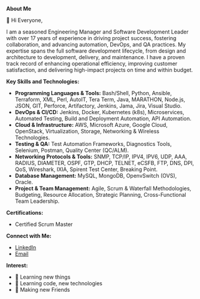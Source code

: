 **About Me**

👋 Hi Everyone,

I am a seasoned Engineering Manager and Software Development Leader with over 17 years of experience in driving project success, fostering collaboration, and advancing automation, DevOps, and QA practices. My expertise spans the full software development lifecycle, from design and architecture to development, delivery, and maintenance. I have a proven track record of enhancing operational efficiency, improving customer satisfaction, and delivering high-impact projects on time and within budget.

**Key Skills and Technologies:**

- **Programming Languages & Tools:** Bash/Shell, Python, Ansible, Terraform, XML, Perl, AutoIT, Tera Term, Java, MARATHON, Node.js, JSON, GIT, Perforce, Artifactory, Jenkins, Jama, Jira, Visual Studio.
- **DevOps & CI/CD:** Jenkins, Docker, Kubernetes (k8s), Microservices, Automated Testing, Build and Deployment Automation, API Automation.
- **Cloud & Infrastructure:** AWS, Microsoft Azure, Google Cloud, OpenStack, Virtualization, Storage, Networking & Wireless Technologies.
- **Testing & QA:** Test Automation Frameworks, Diagnostics Tools, Selenium, Postman, Quality Center (QC/ALM).
- **Networking Protocols & Tools:** SNMP, TCP/IP, IPV4, IPV6, UDP, AAA, RADIUS, DIAMETER, OSPF, GTP, DHCP, TELNET, eCSFB, FTP, DNS, DPI, QoS, Wireshark, IXIA, Spirent Test Center, Breaking Point.
- **Database Management:** MySQL, MongoDB, OpenvSwitch (OVS), Oracle.
- **Project & Team Management:** Agile, Scrum & Waterfall Methodologies, Budgeting, Resource Allocation, Strategic Planning, Cross-Functional Team Leadership.

**Certifications:**
- Certified Scrum Master
  
**Connect with Me:**

- [LinkedIn](https://www.linkedin.com/in/samarendra-mohapatra)
- [Email](mailto:samarendra.mohapatra121@gmail.com)

**Interest:**


- 👀 Learning new things
- 🌱 Learning code, new technologies
- 💞️ Making new Friends

<!---
smohapatra1/smohapatra1 is a ✨ special ✨ repository because its `README.md` (this file) appears on your GitHub profile.
You can click the Preview link to take a look at your changes.
--->
